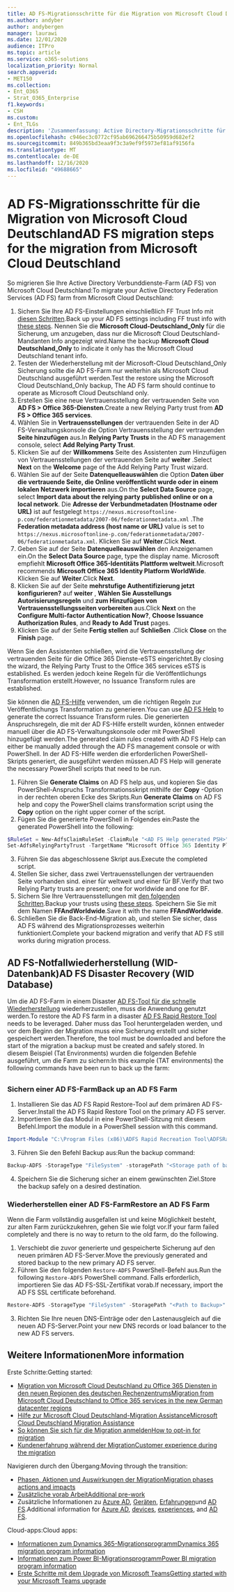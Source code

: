 ```yaml
---
title: AD FS-Migrationsschritte für die Migration von Microsoft Cloud Deutschland
ms.author: andyber
author: andybergen
manager: laurawi
ms.date: 12/01/2020
audience: ITPro
ms.topic: article
ms.service: o365-solutions
localization_priority: Normal
search.appverid:
- MET150
ms.collection:
- Ent_O365
- Strat_O365_Enterprise
f1.keywords:
- CSH
ms.custom:
- Ent_TLGs
description: 'Zusammenfassung: Active Directory-Migrationsschritte für die Verbunddienste (AD FS) für die Migration von Microsoft Cloud Deutschland.'
ms.openlocfilehash: c946ec3c0772cf95ab696266475b50959d682ef2
ms.sourcegitcommit: 849b365bd3eaa9f3c3a9ef9f5973ef81af9156fa
ms.translationtype: MT
ms.contentlocale: de-DE
ms.lasthandoff: 12/16/2020
ms.locfileid: "49688665"
---
```

# <a name="ad-fs-migration-steps-for-the-migration-from-microsoft-cloud-deutschland"></a><span data-ttu-id="9af1b-103">AD FS-Migrationsschritte für die Migration von Microsoft Cloud Deutschland</span><span class="sxs-lookup"><span data-stu-id="9af1b-103">AD FS migration steps for the migration from Microsoft Cloud Deutschland</span></span>

<span data-ttu-id="9af1b-104">So migrieren Sie Ihre Active Directory Verbunddienste-Farm (AD FS) von Microsoft Cloud Deutschland:</span><span class="sxs-lookup"><span data-stu-id="9af1b-104">To migrate your Active Directory Federation Services (AD FS) farm from Microsoft Cloud Deutschland:</span></span>

1. <span data-ttu-id="9af1b-105">Sichern Sie Ihre AD FS-Einstellungen einschließlich FF Trust Info mit [diesen Schritten](#backup).</span><span class="sxs-lookup"><span data-stu-id="9af1b-105">Back up your AD FS settings including FF trust info with [these steps](#backup).</span></span> <span data-ttu-id="9af1b-106">Nennen Sie die **Microsoft Cloud-Deutschland_Only** für die Sicherung, um anzugeben, dass nur die Microsoft Cloud Deutschland-Mandanten Info angezeigt wird.</span><span class="sxs-lookup"><span data-stu-id="9af1b-106">Name the backup **Microsoft Cloud Deutschland_Only** to indicate it only has the Microsoft Cloud Deutschland tenant info.</span></span>
2. <span data-ttu-id="9af1b-107">Testen der Wiederherstellung mit der Microsoft-Cloud Deutschland_Only Sicherung sollte die AD FS-Farm nur weiterhin als Microsoft Cloud Deutschland ausgeführt werden.</span><span class="sxs-lookup"><span data-stu-id="9af1b-107">Test the restore using the Microsoft Cloud Deutschland_Only backup, The AD FS farm should continue to operate as Microsoft Cloud Deutschland only.</span></span>
3. <span data-ttu-id="9af1b-108">Erstellen Sie eine neue Vertrauensstellung der vertrauenden Seite von **AD FS > Office 365-Diensten**.</span><span class="sxs-lookup"><span data-stu-id="9af1b-108">Create a new Relying Party trust from **AD FS >  Office 365 services**.</span></span>
4. <span data-ttu-id="9af1b-109">Wählen Sie in **Vertrauensstellungen** der vertrauenden Seite in der AD FS-Verwaltungskonsole die Option Vertrauensstellung der vertrauenden **Seite hinzufügen** aus.</span><span class="sxs-lookup"><span data-stu-id="9af1b-109">In **Relying Party Trusts** in the AD FS management console, select **Add Relying Party Trust**.</span></span>
5. <span data-ttu-id="9af1b-110">Klicken Sie auf der **Willkommens** Seite des Assistenten zum Hinzufügen von Vertrauensstellungen der vertrauenden Seite auf **weiter** .</span><span class="sxs-lookup"><span data-stu-id="9af1b-110">Select **Next** on the **Welcome** page of the Add Relying Party Trust wizard.</span></span>
6. <span data-ttu-id="9af1b-111">Wählen Sie auf der Seite **Datenquelleauswählen** die Option **Daten über die vertrauende Seite, die Online veröffentlicht wurde oder in einem lokalen Netzwerk importieren** aus.</span><span class="sxs-lookup"><span data-stu-id="9af1b-111">On the **Select Data Source** page, select **Import data about the relying party published online or on a local network**.</span></span> <span data-ttu-id="9af1b-112">Die **Adresse der Verbundmetadaten (Hostname oder URL)** ist auf festgelegt `https://nexus.microsoftonline-p.com/federationmetadata/2007-06/federationmetadata.xml` .</span><span class="sxs-lookup"><span data-stu-id="9af1b-112">The **Federation metadata address (host name or URL)** value is set to `https://nexus.microsoftonline-p.com/federationmetadata/2007-06/federationmetadata.xml`.</span></span> <span data-ttu-id="9af1b-113">Klicken Sie auf **Weiter**.</span><span class="sxs-lookup"><span data-stu-id="9af1b-113">Click **Next**.</span></span>
7. <span data-ttu-id="9af1b-114">Geben Sie auf der Seite **Datenquelleauswählen** den Anzeigenamen ein.</span><span class="sxs-lookup"><span data-stu-id="9af1b-114">On the **Select Data Source** page, type the display name.</span></span> <span data-ttu-id="9af1b-115">Microsoft empfiehlt **Microsoft Office 365-Identitäts Plattform weltweit**.</span><span class="sxs-lookup"><span data-stu-id="9af1b-115">Microsoft recommends **Microsoft Office 365 Identity Platform WorldWide**.</span></span> <span data-ttu-id="9af1b-116">Klicken Sie auf **Weiter**.</span><span class="sxs-lookup"><span data-stu-id="9af1b-116">Click **Next**.</span></span>
8. <span data-ttu-id="9af1b-117">Klicken Sie auf der Seite **mehrstufige Authentifizierung jetzt konfigurieren?** auf **weiter** , **Wählen Sie Ausstellungs Autorisierungsregeln** und **zum Hinzufügen von Vertrauensstellungsseiten vorbereiten** aus.</span><span class="sxs-lookup"><span data-stu-id="9af1b-117">Click **Next** on the **Configure Multi-factor Authentication Now?**, **Choose Issuance Authorization Rules**, and **Ready to Add Trust** pages.</span></span>
9. <span data-ttu-id="9af1b-118">Klicken Sie auf der Seite **Fertig stellen** auf **Schließen** .</span><span class="sxs-lookup"><span data-stu-id="9af1b-118">Click **Close** on the **Finish** page.</span></span>

<span data-ttu-id="9af1b-119">Wenn Sie den Assistenten schließen, wird die Vertrauensstellung der vertrauenden Seite für die Office 365 Dienste-eSTS eingerichtet.</span><span class="sxs-lookup"><span data-stu-id="9af1b-119">By closing the wizard, the Relying Party Trust to the Office 365 services eSTS is established.</span></span> <span data-ttu-id="9af1b-120">Es werden jedoch keine Regeln für die Veröffentlichungs Transformation erstellt.</span><span class="sxs-lookup"><span data-stu-id="9af1b-120">However, no Issuance Transform rules are established.</span></span>

<span data-ttu-id="9af1b-121">Sie können die [AD FS-Hilfe](https://adfshelp.microsoft.com/AadTrustClaims/ClaimsGenerator) verwenden, um die richtigen Regeln zur Veröffentlichungs Transformation zu generieren.</span><span class="sxs-lookup"><span data-stu-id="9af1b-121">You can use [AD FS Help](https://adfshelp.microsoft.com/AadTrustClaims/ClaimsGenerator) to generate the correct Issuance Transform rules.</span></span> <span data-ttu-id="9af1b-122">Die generierten Anspruchsregeln, die mit der AD FS-Hilfe erstellt wurden, können entweder manuell über die AD FS-Verwaltungskonsole oder mit PowerShell hinzugefügt werden.</span><span class="sxs-lookup"><span data-stu-id="9af1b-122">The generated claim rules created with AD FS Help can either be manually added through the AD FS management console or with PowerShell.</span></span> <span data-ttu-id="9af1b-123">In der AD FS-Hilfe werden die erforderlichen PowerShell-Skripts generiert, die ausgeführt werden müssen.</span><span class="sxs-lookup"><span data-stu-id="9af1b-123">AD FS Help will generate the necessary PowerShell scripts that need to be run.</span></span>  

1. <span data-ttu-id="9af1b-124">Führen Sie **Generate Claims** on AD FS help aus, und kopieren Sie das PowerShell-Anspruchs Transformationsskript mithilfe der **Copy** -Option in der rechten oberen Ecke des Skripts.</span><span class="sxs-lookup"><span data-stu-id="9af1b-124">Run **Generate Claims** on AD FS help and copy the PowerShell claims transformation script using the **Copy** option on the right upper corner of the script.</span></span>
2. <span data-ttu-id="9af1b-125">Fügen Sie die generierte PowerShell in Folgendes ein:</span><span class="sxs-lookup"><span data-stu-id="9af1b-125">Paste the generated PowerShell into the following:</span></span>

  ```powershell
  $RuleSet = New-AdfsClaimRuleSet -ClaimRule "<AD FS Help generated PSH>"
  Set-AdfsRelyingPartyTrust -TargetName “Microsoft Office 365 Identity Platform WorldWide” -IssuanceTransformRules $RuleSet.ClaimRulesString;
  ```
3.  <span data-ttu-id="9af1b-126">Führen Sie das abgeschlossene Skript aus.</span><span class="sxs-lookup"><span data-stu-id="9af1b-126">Execute the completed script.</span></span>
4.  <span data-ttu-id="9af1b-127">Stellen Sie sicher, dass zwei Vertrauensstellungen der vertrauenden Seite vorhanden sind. einer für weltweit und einer für BF.</span><span class="sxs-lookup"><span data-stu-id="9af1b-127">Verify that two Relying Party trusts are present; one for worldwide and one for BF.</span></span>
5.  <span data-ttu-id="9af1b-128">Sichern Sie Ihre Vertrauensstellungen mit [den folgenden Schritten](#backup).</span><span class="sxs-lookup"><span data-stu-id="9af1b-128">Backup your trusts using [these steps](#backup).</span></span> <span data-ttu-id="9af1b-129">Speichern Sie Sie mit dem Namen **FFAndWorldwide**.</span><span class="sxs-lookup"><span data-stu-id="9af1b-129">Save it with the name **FFAndWorldwide**.</span></span>
6.  <span data-ttu-id="9af1b-130">Schließen Sie die Back-End-Migration ab, und stellen Sie sicher, dass AD FS während des Migrationsprozesses weiterhin funktioniert.</span><span class="sxs-lookup"><span data-stu-id="9af1b-130">Complete your backend migration and verify that AD FS still works during migration process.</span></span>

## <a name="ad-fs-disaster-recovery-wid-database"></a><span data-ttu-id="9af1b-131">AD FS-Notfallwiederherstellung (WID-Datenbank)</span><span class="sxs-lookup"><span data-stu-id="9af1b-131">AD FS Disaster Recovery (WID Database)</span></span>

<span data-ttu-id="9af1b-132">Um die AD FS-Farm in einem Disaster [AD FS-Tool für die schnelle Wiederherstellung](https://docs.microsoft.com/windows-server/identity/ad-fs/operations/ad-fs-rapid-restore-tool) wiederherzustellen, muss die Anwendung genutzt werden.</span><span class="sxs-lookup"><span data-stu-id="9af1b-132">To restore the AD FS farm in a disaster [AD FS Rapid Restore Tool](https://docs.microsoft.com/windows-server/identity/ad-fs/operations/ad-fs-rapid-restore-tool) needs to be leveraged.</span></span> <span data-ttu-id="9af1b-133">Daher muss das Tool heruntergeladen werden, und vor dem Beginn der Migration muss eine Sicherung erstellt und sicher gespeichert werden.</span><span class="sxs-lookup"><span data-stu-id="9af1b-133">Therefore, the tool must be downloaded and before the start of the migration a backup must be created and safely stored.</span></span> <span data-ttu-id="9af1b-134">In diesem Beispiel (Tat Environments) wurden die folgenden Befehle ausgeführt, um die Farm zu sichern:</span><span class="sxs-lookup"><span data-stu-id="9af1b-134">In this example (TAT environments) the following commands have been run to back up the farm:</span></span>

<h2 id="backup"></h2>

### <a name="back-up-an-ad-fs-farm"></a><span data-ttu-id="9af1b-135">Sichern einer AD FS-Farm</span><span class="sxs-lookup"><span data-stu-id="9af1b-135">Back up an AD FS Farm</span></span>

1. <span data-ttu-id="9af1b-136">Installieren Sie das AD FS Rapid Restore-Tool auf dem primären AD FS-Server.</span><span class="sxs-lookup"><span data-stu-id="9af1b-136">Install the AD FS Rapid Restore Tool on the primary AD FS server.</span></span>
2. <span data-ttu-id="9af1b-137">Importieren Sie das Modul in eine PowerShell-Sitzung mit diesem Befehl.</span><span class="sxs-lookup"><span data-stu-id="9af1b-137">Import the module in a PowerShell session with this command.</span></span>

  ```powershell
  Import-Module "C:\Program Files (x86)\ADFS Rapid Recreation Tool\ADFSRapidRecreationTool.dll"
  ```
3. <span data-ttu-id="9af1b-138">Führen Sie den Befehl Backup aus:</span><span class="sxs-lookup"><span data-stu-id="9af1b-138">Run the backup command:</span></span>

  ```powershell
  Backup-ADFS -StorageType "FileSystem" -storagePath "<Storage path of backup>" -EncryptionPassword "<password>" -BackupComment "Restore Doku" -BackupDKM
  ```

4. <span data-ttu-id="9af1b-139">Speichern Sie die Sicherung sicher an einem gewünschten Ziel.</span><span class="sxs-lookup"><span data-stu-id="9af1b-139">Store the backup safely on a desired destination.</span></span> 

### <a name="restore-an-ad-fs-farm"></a><span data-ttu-id="9af1b-140">Wiederherstellen einer AD FS-Farm</span><span class="sxs-lookup"><span data-stu-id="9af1b-140">Restore an AD FS Farm</span></span>

<span data-ttu-id="9af1b-141">Wenn die Farm vollständig ausgefallen ist und keine Möglichkeit besteht, zur alten Farm zurückzukehren, gehen Sie wie folgt vor.</span><span class="sxs-lookup"><span data-stu-id="9af1b-141">If your farm failed completely and there is no way to return to the old farm, do the following.</span></span> 

1. <span data-ttu-id="9af1b-142">Verschiebt die zuvor generierte und gespeicherte Sicherung auf den neuen primären AD FS-Server.</span><span class="sxs-lookup"><span data-stu-id="9af1b-142">Move the previously generated and stored backup to the new primary AD FS server.</span></span>
2. <span data-ttu-id="9af1b-143">Führen Sie den folgenden `Restore-ADFS` PowerShell-Befehl aus.</span><span class="sxs-lookup"><span data-stu-id="9af1b-143">Run the following `Restore-ADFS` PowerShell command.</span></span> <span data-ttu-id="9af1b-144">Falls erforderlich, importieren Sie das AD FS-SSL-Zertifikat vorab.</span><span class="sxs-lookup"><span data-stu-id="9af1b-144">If necessary, import the AD FS SSL certificate beforehand.</span></span>

  ```powershell
  Restore-ADFS -StorageType "FileSystem" -StoragePath "<Path to Backup>" -DecryptionPassword "<password>" -GroupServiceAccountIdentifier "<gMSA>" -DBConnectionString "WID" -RestoreDKM
  ```

3. <span data-ttu-id="9af1b-145">Richten Sie Ihre neuen DNS-Einträge oder den Lastenausgleich auf die neuen AD FS-Server.</span><span class="sxs-lookup"><span data-stu-id="9af1b-145">Point your new DNS records or load balancer to the new AD FS servers.</span></span>

## <a name="more-information"></a><span data-ttu-id="9af1b-146">Weitere Informationen</span><span class="sxs-lookup"><span data-stu-id="9af1b-146">More information</span></span>

<span data-ttu-id="9af1b-147">Erste Schritte:</span><span class="sxs-lookup"><span data-stu-id="9af1b-147">Getting started:</span></span>

- [<span data-ttu-id="9af1b-148">Migration von Microsoft Cloud Deutschland zu Office 365 Diensten in den neuen Regionen des deutschen Rechenzentrums</span><span class="sxs-lookup"><span data-stu-id="9af1b-148">Migration from Microsoft Cloud Deutschland to Office 365 services in the new German datacenter regions</span></span>](ms-cloud-germany-transition.md)
- [<span data-ttu-id="9af1b-149">Hilfe zur Microsoft Cloud Deutschland-Migration Assistance</span><span class="sxs-lookup"><span data-stu-id="9af1b-149">Microsoft Cloud Deutschland Migration Assistance</span></span>](https://aka.ms/germanymigrateassist)
- [<span data-ttu-id="9af1b-150">So können Sie sich für die Migration anmelden</span><span class="sxs-lookup"><span data-stu-id="9af1b-150">How to opt-in for migration</span></span>](ms-cloud-germany-migration-opt-in.md)
- [<span data-ttu-id="9af1b-151">Kundenerfahrung während der Migration</span><span class="sxs-lookup"><span data-stu-id="9af1b-151">Customer experience during the migration</span></span>](ms-cloud-germany-transition-experience.md)

<span data-ttu-id="9af1b-152">Navigieren durch den Übergang:</span><span class="sxs-lookup"><span data-stu-id="9af1b-152">Moving through the transition:</span></span>

- [<span data-ttu-id="9af1b-153">Phasen, Aktionen und Auswirkungen der Migration</span><span class="sxs-lookup"><span data-stu-id="9af1b-153">Migration phases actions and impacts</span></span>](ms-cloud-germany-transition-phases.md)
- [<span data-ttu-id="9af1b-154">Zusätzliche vorab Arbeit</span><span class="sxs-lookup"><span data-stu-id="9af1b-154">Additional pre-work</span></span>](ms-cloud-germany-transition-add-pre-work.md)
- <span data-ttu-id="9af1b-155">Zusätzliche Informationen zu [Azure AD](ms-cloud-germany-transition-azure-ad.md), [Geräten](ms-cloud-germany-transition-add-devices.md), [Erfahrungen](ms-cloud-germany-transition-add-experience.md)und [AD FS](ms-cloud-germany-transition-add-adfs.md).</span><span class="sxs-lookup"><span data-stu-id="9af1b-155">Additional information for [Azure AD](ms-cloud-germany-transition-azure-ad.md), [devices](ms-cloud-germany-transition-add-devices.md), [experiences](ms-cloud-germany-transition-add-experience.md), and [AD FS](ms-cloud-germany-transition-add-adfs.md).</span></span>

<span data-ttu-id="9af1b-156">Cloud-apps:</span><span class="sxs-lookup"><span data-stu-id="9af1b-156">Cloud apps:</span></span>

- [<span data-ttu-id="9af1b-157">Informationen zum Dynamics 365-Migrationsprogramm</span><span class="sxs-lookup"><span data-stu-id="9af1b-157">Dynamics 365 migration program information</span></span>](https://aka.ms/d365ceoptin)
- [<span data-ttu-id="9af1b-158">Informationen zum Power BI-Migrationsprogramm</span><span class="sxs-lookup"><span data-stu-id="9af1b-158">Power BI migration program information</span></span>](https://aka.ms/pbioptin)
- [<span data-ttu-id="9af1b-159">Erste Schritte mit dem Upgrade von Microsoft Teams</span><span class="sxs-lookup"><span data-stu-id="9af1b-159">Getting started with your Microsoft Teams upgrade</span></span>](https://aka.ms/SkypeToTeams-Home)
